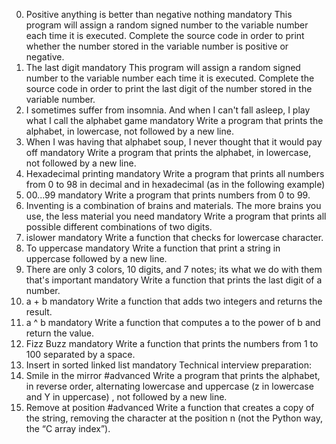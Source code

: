0. Positive anything is better than negative nothing mandatory
This program will assign a random signed number to the variable number each time it is executed. Complete the source code in order to print whether the number stored in the variable number is positive or negative.
1. The last digit mandatory
This program will assign a random signed number to the variable number each time it is executed. Complete the source code in order to print the last digit of the number stored in the variable number.
2. I sometimes suffer from insomnia. And when I can't fall asleep, I play what I call the alphabet game mandatory
Write a program that prints the alphabet, in lowercase, not followed by a new line.
3. When I was having that alphabet soup, I never thought that it would pay off mandatory
Write a program that prints the alphabet, in lowercase, not followed by a new line.
4. Hexadecimal printing mandatory
Write a program that prints all numbers from 0 to 98 in decimal and in hexadecimal (as in the following example)
5. 00...99 mandatory
Write a program that prints numbers from 0 to 99.
6. Inventing is a combination of brains and materials. The more brains you use, the less material you need mandatory
Write a program that prints all possible different combinations of two digits.
7. islower mandatory
Write a function that checks for lowercase character.
8. To uppercase mandatory
Write a function that print a string in uppercase followed by a new line.
9. There are only 3 colors, 10 digits, and 7 notes; its what we do with them that's important mandatory
Write a function that prints the last digit of a number.
10. a + b mandatory
Write a function that adds two integers and returns the result.
11. a ^ b mandatory
Write a function that computes a to the power of b and return the value.
12. Fizz Buzz mandatory
Write a function that prints the numbers from 1 to 100 separated by a space.
13. Insert in sorted linked list mandatory
Technical interview preparation:
14. Smile in the mirror #advanced
Write a program that prints the alphabet, in reverse order, alternating lowercase and uppercase (z in lowercase and Y in uppercase) , not followed by a new line.
15. Remove at position #advanced
Write a function that creates a copy of the string, removing the character at the position n (not the Python way, the “C array index”).
